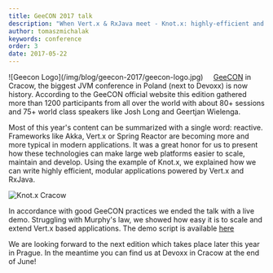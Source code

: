 ```yaml
---
title: GeeCON 2017 talk
description: "When Vert.x & RxJava meet - Knot.x: highly-efficient and scalable integration platform for modern websites"
author: tomaszmichalak
keywords: conference
order: 3
date: 2017-05-22
---
```

<div style="float: left; padding-right: 20px">
![Geecon Logo](/img/blog/geecon-2017/geecon-logo.jpg)
</div>

[GeeCON](https://2017.geecon.org/) in Cracow, the biggest JVM conference in Poland (next to Devoxx) is now history. According to the GeeCON official website this edition gathered more than 1200 participants from all over the world with about 80+ sessions and 75+ world class speakers like Josh Long and Geertjan Wielenga.
 
Most of this year's content can be summarized with a single word: reactive. Frameworks like Akka, Vert.x or Spring Reactor are becoming more and more typical in modern applications. It was a great honor for us to present how these technologies can make large web platforms easier to scale, maintain and develop. Using the example of Knot.x, we explained how we can write highly efficient, modular applications powered by Vert.x and RxJava.

![Knot.x Cracow](/img/blog/geecon-2017/geecon-knotx-cracow.jpg)

In accordance with good GeeCON practices we ended the talk with a live demo. Struggling with Murphy's law, we showed how easy it is to scale and extend Vert.x based applications. The demo script is available [here](http://knotx.io)
 
We are looking forward to the next edition which takes place later this year in Prague. In the meantime you can find us at Devoxx in Cracow at the end of June!
